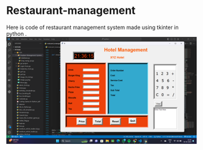 # Restaurant-management
Here is code of restaurant management system made using tkinter in python .
![Restaurant-GUI](https://github.com/gpratik143/Restaurant-management/blob/main/GUI_SS.png)
